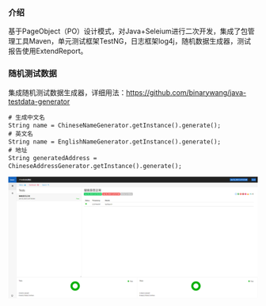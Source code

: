 ### 介绍
基于PageObject（PO）设计模式，对Java+Seleium进行二次开发，集成了包管理工具Maven，单元测试框架TestNG，日志框架log4j，随机数据生成器，测试报告使用ExtendReport。

### 随机测试数据
集成随机测试数据生成器，详细用法：https://github.com/binarywang/java-testdata-generator
```
# 生成中文名
String name = ChineseNameGenerator.getInstance().generate();
# 英文名
String name = EnglishNameGenerator.getInstance().generate();
# 地址
String generatedAddress = ChineseAddressGenerator.getInstance().generate();
```
![Alt text](./report.jpg "测试报告")

